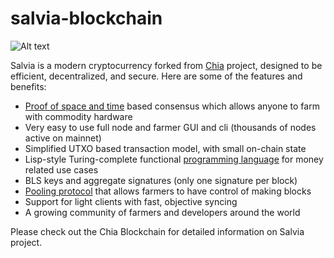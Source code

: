 # salvia-blockchain

![Alt text](https://www.salvianetwork.net/img/salvia_logo.svg)

Salvia is a modern cryptocurrency forked from [Chia](https://github.com/Chia-Network/chia-blockchain) project, designed to be efficient, decentralized, and secure. Here are some of the features and benefits:
* [Proof of space and time](https://docs.google.com/document/d/1tmRIb7lgi4QfKkNaxuKOBHRmwbVlGL4f7EsBDr_5xZE/edit) based consensus which allows anyone to farm with commodity hardware
* Very easy to use full node and farmer GUI and cli (thousands of nodes active on mainnet)
* Simplified UTXO based transaction model, with small on-chain state
* Lisp-style Turing-complete functional [programming language](https://chialisp.com/) for money related use cases
* BLS keys and aggregate signatures (only one signature per block)
* [Pooling protocol](https://github.com/Chia-Network/chia-blockchain/wiki/Pooling-User-Guide) that allows farmers to have control of making blocks
* Support for light clients with fast, objective syncing
* A growing community of farmers and developers around the world

Please check out the Chia Blockchain for detailed information on Salvia project.